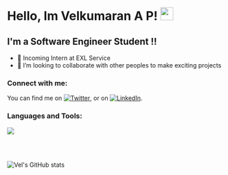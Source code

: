 
# Hello, Im Velkumaran A P! <img src="https://raw.githubusercontent.com/MartinHeinz/MartinHeinz/master/wave.gif" width="30px">

## I'm a Software Engineer Student !!

- 🌱 Incoming Intern at EXL Service
- 👯 I’m looking to collaborate with other peoples to make exciting projects

### Connect with me:

<!-- Actual text -->

You can find me on [![Twitter][1.2]][1], or on [![LinkedIn][2.2]][2].

<!-- Icons -->

[1.2]: http://i.imgur.com/wWzX9uB.png (twitter icon without padding)
[2.2]: https://raw.githubusercontent.com/MartinHeinz/MartinHeinz/master/linkedin-3-16.png (LinkedIn icon without padding)

<!-- Links to your social media accounts -->

[1]: https://twitter.com/Velkumaranap
[2]: https://www.linkedin.com/in/Velkumaranap/

### Languages and Tools:
![](https://img.shields.io/badge/<WORD_ON_LEFT>-<WORD_ON_RIGHT>-informational?style=flat&logo=<LOGO_NAME>&logoColor=white&color=2bbc8a)

<br />
<br />

![Vel's GitHub stats](https://github-readme-stats.vercel.app/api?username=vels10&show_icons=true&theme=radical)
